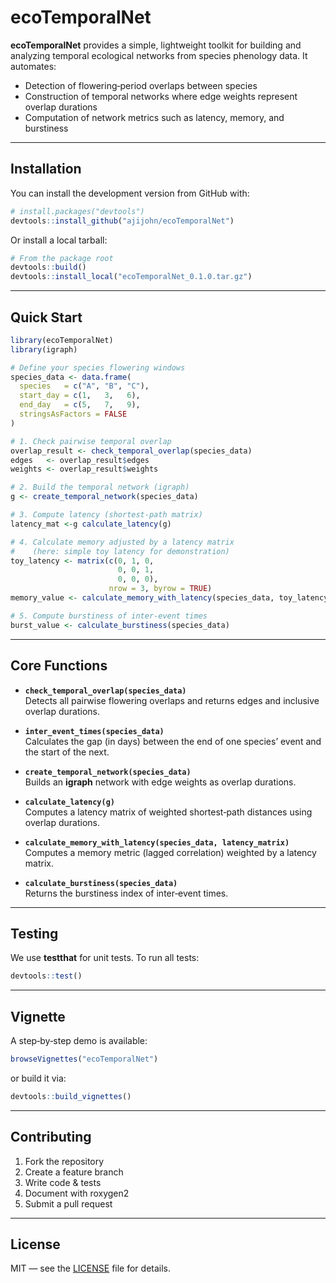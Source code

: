 # ecoTemporalNet

**ecoTemporalNet** provides a simple, lightweight toolkit for building and analyzing temporal ecological networks from species phenology data. It automates:

- Detection of flowering‐period overlaps between species  
- Construction of temporal networks where edge weights represent overlap durations  
- Computation of network metrics such as latency, memory, and burstiness  

---

## Installation

You can install the development version from GitHub with:

```r
# install.packages("devtools")
devtools::install_github("ajijohn/ecoTemporalNet")
```

Or install a local tarball:

```r
# From the package root
devtools::build()
devtools::install_local("ecoTemporalNet_0.1.0.tar.gz")
```

---

## Quick Start

```r
library(ecoTemporalNet)
library(igraph)

# Define your species flowering windows
species_data <- data.frame(
  species   = c("A", "B", "C"),
  start_day = c(1,   3,   6),
  end_day   = c(5,   7,   9),
  stringsAsFactors = FALSE
)

# 1. Check pairwise temporal overlap
overlap_result <- check_temporal_overlap(species_data)
edges   <- overlap_result$edges
weights <- overlap_result$weights

# 2. Build the temporal network (igraph)
g <- create_temporal_network(species_data)

# 3. Compute latency (shortest‐path matrix)
latency_mat <-g calculate_latency(g)

# 4. Calculate memory adjusted by a latency matrix
#    (here: simple toy latency for demonstration)
toy_latency <- matrix(c(0, 1, 0,
                        0, 0, 1,
                        0, 0, 0),
                      nrow = 3, byrow = TRUE)
memory_value <- calculate_memory_with_latency(species_data, toy_latency)

# 5. Compute burstiness of inter‐event times
burst_value <- calculate_burstiness(species_data)
```

---

## Core Functions

- **`check_temporal_overlap(species_data)`**  
  Detects all pairwise flowering overlaps and returns edges and inclusive overlap durations.

- **`inter_event_times(species_data)`**  
  Calculates the gap (in days) between the end of one species’ event and the start of the next.

- **`create_temporal_network(species_data)`**  
  Builds an **igraph** network with edge weights as overlap durations.

- **`calculate_latency(g)`**  
  Computes a latency matrix of weighted shortest‐path distances using overlap durations.

- **`calculate_memory_with_latency(species_data, latency_matrix)`**  
  Computes a memory metric (lagged correlation) weighted by a latency matrix.

- **`calculate_burstiness(species_data)`**  
  Returns the burstiness index of inter‐event times.

---

## Testing

We use **testthat** for unit tests. To run all tests:

```r
devtools::test()
```

---

## Vignette

A step‐by‐step demo is available:

```r
browseVignettes("ecoTemporalNet")
```

or build it via:

```r
devtools::build_vignettes()
```

---

## Contributing

1. Fork the repository  
2. Create a feature branch  
3. Write code & tests  
4. Document with roxygen2  
5. Submit a pull request  

---

## License

MIT &mdash; see the [LICENSE](LICENSE) file for details.
